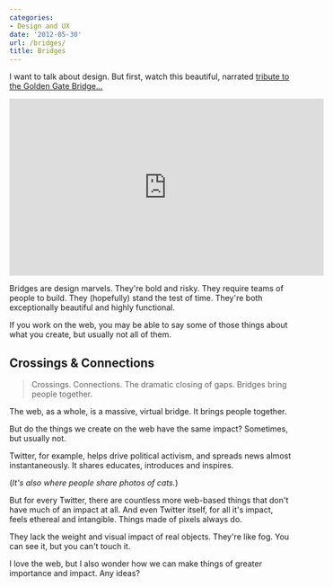 ```yaml
---
categories:
- Design and UX
date: '2012-05-30'
url: /bridges/
title: Bridges
---
```


I want to talk about design. But first, watch this beautiful, narrated <a href="http://vimeo.com/42442223">tribute to the Golden Gate Bridge...</a>

<iframe class="alignc" src="https://player.vimeo.com/video/42442223" width="560" height="315" frameborder="0" webkitAllowFullScreen mozallowfullscreen allowFullScreen></iframe>

Bridges are design marvels. They're bold and risky. They require teams of people to build. They (hopefully) stand the test of time. They're both exceptionally beautiful and highly functional.

If you work on the web, you may be able to say some of those things about what you create, but usually not all of them.
<!--more-->
<h2>Crossings & Connections</h2>

<blockquote>Crossings. Connections. The dramatic closing of gaps. Bridges bring people together.</blockquote>

The web, as a whole, is a massive, virtual bridge. It brings people together.

But do the things we create on the web have the same impact? Sometimes, but usually not.

Twitter, for example, helps drive political activism, and spreads news almost instantaneously. It shares educates, introduces and inspires.

(<em>It's also where people share photos of cats.</em>)

But for every Twitter, there are countless more web-based things that don't have much of an impact at all. And even Twitter itself, for all it's impact, feels ethereal and intangible. Things made of pixels always do.

They lack the weight and visual impact of real objects. They're like fog. You can see it, but you can't touch it.

I love the web, but I also wonder how we can make things of greater importance and impact. Any ideas?